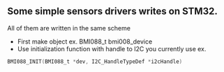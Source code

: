## Some simple sensors drivers writes on STM32. 
All of them are written in the same scheme 
- First make object ex. BMI088_t bmi008_device  
- Use initialization function with handle to I2C you currently use ex. 
``` c
BMI088_INIT(BMI088_t *dev, I2C_HandleTypeDef *i2cHandle)
```

